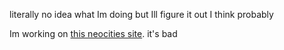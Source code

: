 literally no idea what Im doing but Ill figure it out I think probably

Im working on <a href=https://eggmothsoup.neocities.org>this neocities site</a>. it's bad

<!--
**eggmothsoup/eggmothsoup** is a ✨ _special_ ✨ repository because its `README.md` (this file) appears on your GitHub profile.

Here are some ideas to get you started:

- 🔭 I’m currently working on ...
- 🌱 I’m currently learning ...
- 👯 I’m looking to collaborate on ...
- 🤔 I’m looking for help with ...
- 💬 Ask me about ...
- 📫 How to reach me: ...
- 😄 Pronouns: ...
- ⚡ Fun fact: ...
-->
